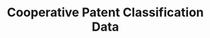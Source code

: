 ---
bigquery: https://console.cloud.google.com/bigquery?p=patents-public-data&d=cpc&page=dataset
citation: '“Cooperative Patent Classification” by the EPO and USPTO, for public use. '
contributors: EPO, USPTO
cost: None
description: Cooperative Patent Classification Data contains the scheme and definitions
  of the Cooperative Patent Classification system for classifying patent documents.
  The CPC is the result of a partnership between the EPO and the USPTO in their joint
  effort to develop a common, internationally compatible classification system for
  technical documents, in particular patent publications, which will be used by both
  offices in the patent granting process
documentation: https://www.cooperativepatentclassification.org/cpcSchemeAndDefinitions
last_edit: 04/08/2022, 17:03:59
location: https://www.cooperativepatentclassification.org/index
maintained_by: USPTO, EPO
schema_fields:
- definition
- informativeReferences
- not_allocatable
- limiting_references
- breakdown_code
- glossary
- children
- sizeCache
- application_references
- breakdownCode
- level
- applicationReferences
- status
- child_groups
- parents
- titleFull
- informative_references
- limitingReferences
- additional_only
- residualReferences
- title_part
- ipcConcordant
- title_full
- notAllocatable
- synonyms
- dateRevised
- childGroups
- ipc_concordant
- residual_references
- symbol
- date_revised
- titlePart
shortname: cooperative_patent_classification
tags:
- patents
- science
title: Cooperative Patent Classification Data
uuid: 984374a7-16e9-4b35-9445-458daceb01bf
---